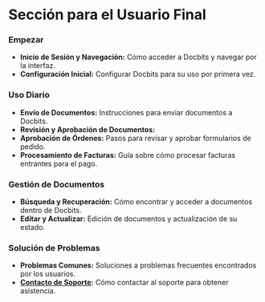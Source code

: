 # Sección para el Usuario Final

### Empezar

* **Inicio de Sesión y Navegación:** Cómo acceder a Docbits y navegar por la interfaz.
* **Configuración Inicial:** Configurar Docbits para su uso por primera vez.

### Uso Diario

* **Envío de Documentos:** Instrucciones para enviar documentos a Docbits.
* **Revisión y Aprobación de Documentos:**
* **Aprobación de Órdenes:** Pasos para revisar y aprobar formularios de pedido.
* **Procesamiento de Facturas:** Guía sobre cómo procesar facturas entrantes para el pago.

### Gestión de Documentos

* **Búsqueda y Recuperación:** Cómo encontrar y acceder a documentos dentro de Docbits.
* **Editar y Actualizar:** Edición de documentos y actualización de su estado.

### Solución de Problemas

* **Problemas Comunes:** Soluciones a problemas frecuentes encontrados por los usuarios.
* [**Contacto de Soporte**](user-support.md)**:** Cómo contactar al soporte para obtener asistencia.

